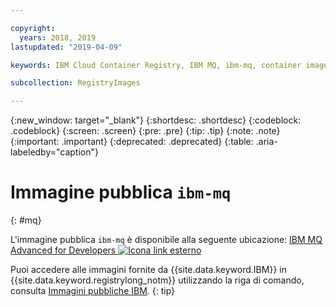 ```yaml
---

copyright:
  years: 2018, 2019
lastupdated: "2019-04-09"

keywords: IBM Cloud Container Registry, IBM MQ, ibm-mq, container image, public image

subcollection: RegistryImages

---
```


{:new_window: target="_blank"}
{:shortdesc: .shortdesc}
{:codeblock: .codeblock}
{:screen: .screen}
{:pre: .pre}
{:tip: .tip}
{:note: .note}
{:important: .important}
{:deprecated: .deprecated}
{:table: .aria-labeledby="caption"}

# Immagine pubblica `ibm-mq`
{: #mq}

L'immagine pubblica `ibm-mq` è disponibile alla seguente ubicazione: [IBM MQ Advanced for Developers ![Icona link esterno](../../../icons/launch-glyph.svg "Icona link esterno")](https://hub.docker.com/r/ibmcom/mq/)

Puoi accedere alle immagini fornite da {{site.data.keyword.IBM}} in {{site.data.keyword.registrylong_notm}} utilizzando la riga di comando, consulta [Immagini pubbliche IBM](/docs/services/Registry?topic=registry-public_images#public_images).
{: tip}
